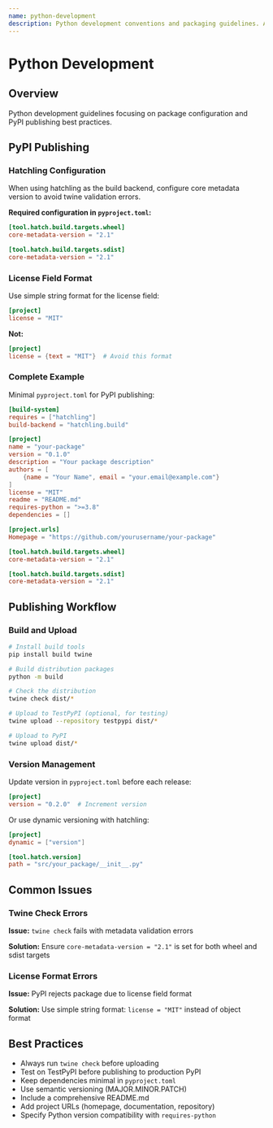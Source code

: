 ```yaml
---
name: python-development
description: Python development conventions and packaging guidelines. Automatically load this skill when working with Python code or Python projects, including writing Python scripts, creating packages, publishing to PyPI with hatchling, managing dependencies, or any Python development work - even if "Python" is not explicitly mentioned in the request.
---
```


# Python Development

## Overview

Python development guidelines focusing on package configuration and PyPI publishing best practices.

## PyPI Publishing

### Hatchling Configuration

When using hatchling as the build backend, configure core metadata version to avoid twine validation errors.

**Required configuration in `pyproject.toml`:**

```toml
[tool.hatch.build.targets.wheel]
core-metadata-version = "2.1"

[tool.hatch.build.targets.sdist]
core-metadata-version = "2.1"
```

### License Field Format

Use simple string format for the license field:

```toml
[project]
license = "MIT"
```

**Not:**
```toml
[project]
license = {text = "MIT"}  # Avoid this format
```

### Complete Example

Minimal `pyproject.toml` for PyPI publishing:

```toml
[build-system]
requires = ["hatchling"]
build-backend = "hatchling.build"

[project]
name = "your-package"
version = "0.1.0"
description = "Your package description"
authors = [
    {name = "Your Name", email = "your.email@example.com"}
]
license = "MIT"
readme = "README.md"
requires-python = ">=3.8"
dependencies = []

[project.urls]
Homepage = "https://github.com/yourusername/your-package"

[tool.hatch.build.targets.wheel]
core-metadata-version = "2.1"

[tool.hatch.build.targets.sdist]
core-metadata-version = "2.1"
```

## Publishing Workflow

### Build and Upload

```bash
# Install build tools
pip install build twine

# Build distribution packages
python -m build

# Check the distribution
twine check dist/*

# Upload to TestPyPI (optional, for testing)
twine upload --repository testpypi dist/*

# Upload to PyPI
twine upload dist/*
```

### Version Management

Update version in `pyproject.toml` before each release:

```toml
[project]
version = "0.2.0"  # Increment version
```

Or use dynamic versioning with hatchling:

```toml
[project]
dynamic = ["version"]

[tool.hatch.version]
path = "src/your_package/__init__.py"
```

## Common Issues

### Twine Check Errors

**Issue:** `twine check` fails with metadata validation errors

**Solution:** Ensure `core-metadata-version = "2.1"` is set for both wheel and sdist targets

### License Format Errors

**Issue:** PyPI rejects package due to license field format

**Solution:** Use simple string format: `license = "MIT"` instead of object format

## Best Practices

- Always run `twine check` before uploading
- Test on TestPyPI before publishing to production PyPI
- Keep dependencies minimal in `pyproject.toml`
- Use semantic versioning (MAJOR.MINOR.PATCH)
- Include a comprehensive README.md
- Add project URLs (homepage, documentation, repository)
- Specify Python version compatibility with `requires-python`
